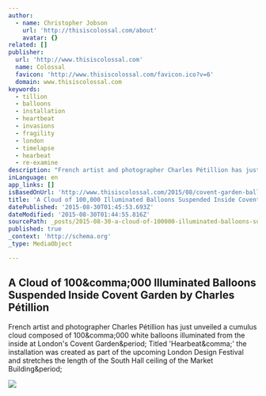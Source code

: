 ```yaml
---
author:
  - name: Christopher Jobson
    url: 'http://thisiscolossal.com/about'
    avatar: {}
related: []
publisher:
  url: 'http://www.thisiscolossal.com'
  name: Colossal
  favicon: 'http://www.thisiscolossal.com/favicon.ico?v=6'
  domain: www.thisiscolossal.com
keywords:
  - tillion
  - balloons
  - installation
  - heartbeat
  - invasions
  - fragility
  - london
  - timelapse
  - hearbeat
  - re-examine
description: "French artist and photographer Charles Pétillion has just unveiled a cumulus cloud composed of 100,000 white balloons illuminated from the inside at London's Covent Garden. Titled 'Hearbeat,' the installation was created as part of the upcoming London Design Festival and stretches the length of the South Hall ceiling of the Market Building."
inLanguage: en
app_links: []
isBasedOnUrl: 'http://www.thisiscolossal.com/2015/08/covent-garden-balloons/'
title: 'A Cloud of 100,000 Illuminated Balloons Suspended Inside Covent Garden by Charles Pétillion'
datePublished: '2015-08-30T01:45:53.693Z'
dateModified: '2015-08-30T01:44:55.816Z'
sourcePath: _posts/2015-08-30-a-cloud-of-100000-illuminated-balloons-suspended-inside-cov.md
published: true
_context: 'http://schema.org'
_type: MediaObject

---
```

<article style=""><h1>A Cloud of 100&amp;comma;000 Illuminated Balloons Suspended Inside Covent Garden by Charles Pétillion</h1><p>French artist and photographer Charles Pétillion has just unveiled a cumulus cloud composed of 100&amp;comma;000 white balloons illuminated from the inside at London's Covent Garden&amp;period; Titled 'Hearbeat&amp;comma;' the installation was created as part of the upcoming London Design Festival and stretches the length of the South Hall ceiling of the Market Building&amp;period;</p><img src="http://www.thisiscolossal.com/wp-content/uploads/2015/08/clouds-og.jpg" /></article>